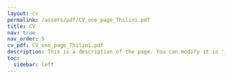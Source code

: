 ```yaml
---
layout: cv
permalink: /assets/pdf/CV_one_page_Thilini.pdf
title: CV
nav: true
nav_order: 5
cv_pdf: CV_one_page_Thilini.pdf
description: This is a description of the page. You can modify it in '_pages/cv.md'. You can also change or remove the top pdf download button.
toc:
  sidebar: left
---
```

